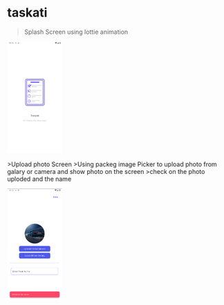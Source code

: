 # taskati

>Splash Screen 
> using lottie animation 


<p float="left">
    <img src="Screen App\splash.png" width="25%" />
</p>
>Upload photo Screen 
>Using packeg image Picker to upload photo from galary or camera and show photo on the screen 
>check on the photo uploded and the name
<p float="left">
    <img src="Screen App\upload.png" width="25%" />
</p>

